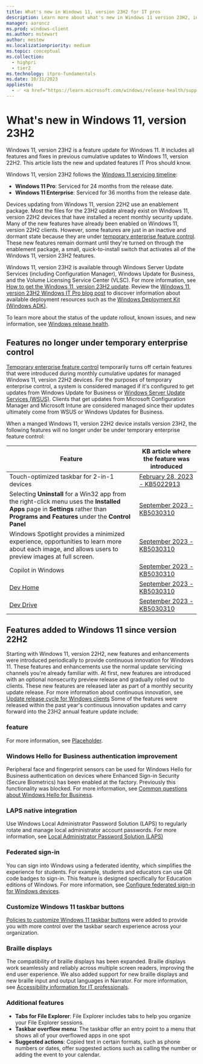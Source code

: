 ```yaml
---
title: What's new in Windows 11, version 23H2 for IT pros
description: Learn more about what's new in Windows 11 version 23H2, including servicing updates, Windows Subsystem for Linux, the latest CSPs, and more.
manager: aaroncz
ms.prod: windows-client
ms.author: mstewart
author: mestew
ms.localizationpriority: medium
ms.topic: conceptual
ms.collection:
  - highpri
  - tier2
ms.technology: itpro-fundamentals
ms.date: 10/31/2023
appliesto:
  - ✅ <a href="https://learn.microsoft.com/windows/release-health/supported-versions-windows-client" target="_blank">Windows 11, version 23H2</a>
---
```


# What's new in Windows 11, version 23H2
<!--6681501-->
Windows 11, version 23H2 is a feature update for Windows 11. It includes all features and fixes in previous cumulative updates to Windows 11, version 22H2. This article lists the new and updated features IT Pros should know.

Windows 11, version 23H2 follows the [Windows 11 servicing timeline](/lifecycle/faq/windows#windows-11):

- **Windows 11 Pro**: Serviced for 24 months from the release date.
- **Windows 11 Enterprise**: Serviced for 36 months from the release date.

Devices updating from Windows 11, version 22H2 use an enablement package. Most the files for the 23H2 update already exist on Windows 11, version 22H2 devices that have installed a recent monthly security update. Many of the new features have already been enabled on Windows 11, version 22H2 clients. However, some features are just in an inactive and dormant state because they are under [temporary enterprise feature control](temporary-enterprise-feature-control.md). These new features remain dormant until they're turned on through the enablement package, a small, quick-to-install switch that activates all of the Windows 11, version 23H2 features.

Windows 11, version 23H2 is available through Windows Server Update Services (including Configuration Manager), Windows Update for Business, and the Volume Licensing Service Center (VLSC). For more information, see [How to get the Windows 11, version 23H2 update](https://aka.ms/W11/how-to-get-23H2). Review the [Windows 11, version 23H2 Windows IT Pro blog post](https://aka.ms/new-in-23H2) to discover information about available deployment resources such as the [Windows Deployment Kit (Windows ADK)](/windows-hardware/get-started/adk-install).


To learn more about the status of the update rollout, known issues, and new information, see [Windows release health](/windows/release-health/).

## Features no longer under temporary enterprise control

[Temporary enterprise feature control](temporary-enterprise-feature-control.md) temporarily turns off certain features that were introduced during monthly cumulative updates for managed Windows 11, version 22H2 devices. For the purposes of temporary enterprise control, a system is considered managed if it's configured to get updates from Windows Update for Business or [Windows Server Update Services (WSUS)](/windows-server/administration/windows-server-update-services/get-started/windows-server-update-services-wsus). Clients that get updates from Microsoft Configuration Manager and Microsoft Intune are considered managed since their updates ultimately come from WSUS or Windows Updates for Business.

When a manged Windows 11, version 22H2 device installs version 23H2, the following features will no longer under be under temporary enterprise feature control:

| Feature | KB article where the feature was introduced | 
|---|---|
| Touch-optimized taskbar for 2-in-1 devices <!--8092554, WIP.25197--> | [February 28, 2023 - KB5022913](https://support.microsoft.com/kb/5022913)  | 
| Selecting **Uninstall** for a Win32 app from the right-click menu uses the **Installed Apps** page in **Settings** rather than **Programs and Features** under the **Control Panel** <!--8092554, WIP.25300-->| [September 2023 - KB5030310](https://support.microsoft.com/kb/5030310)  | 
| Windows Spotlight provides a minimized experience, opportunities to learn more about each image, and allows users to preview images at full screen.<!--8092554, WIP.23511 & WIP.25281, AllowWindowsSpotlight-->| [September 2023 - KB5030310](https://support.microsoft.com/kb/5030310)  |
| Copilot in Windows <!--8092554, WIP.23493 -->| [September 2023 - KB5030310](https://support.microsoft.com/kb/5030310)  |
| [Dev Home](/windows/dev-home/) <!--8092554, WIP.23506-->| [September 2023 - KB5030310](https://support.microsoft.com/kb/5030310)  |
| [Dev Drive](/windows/dev-drive/) <!--8092554, WIP.23466-->| [September 2023 - KB5030310](https://support.microsoft.com/kb/5030310)  | 

## Features added to Windows 11 since version 22H2

Starting with Windows 11, version 22H2, new features and enhancements were introduced periodically to provide continuous innovation for Windows 11. These features and enhancements use the normal update servicing channels you're already familiar with. At first, new features are introduced with an optional nonsecurity preview release and gradually rolled out to clients. These new features are released later as part of a monthly security update release. For more information about continuous innovation, see [Update release cycle for Windows clients](/windows/deployment/update/release-cycle#continuous-innovation-for-windows-11) Some of the features were released within the past year's continuous innovation updates and carry forward into the 23H2 annual feature update include:


### feature
<!--    -->
For more information, see [Placeholder](placeholder.md).

### Windows Hello for Business authentication improvement
<!--7771685-->
Peripheral face and fingerprint sensors can be used for Windows Hello for Business authentication on devices where Enhanced Sign-in Security (Secure Biometrics) has been enabled at the factory. Previously this functionality was blocked. For more information, see [Common questions about Windows Hello for Business](/windows/security/identity-protection/hello-for-business/hello-faq).

### LAPS native integration
<!--6399966-->
Use Windows Local Administrator Password Solution (LAPS) to regularly rotate and manage local administrator account passwords. For more information, see [Local Administrator Password Solution (LAPS)](/windows-server/identity/laps/laps-overview)

### Federated sign-in
<!--7593916-->
You can sign into Windows using a federated identity, which simplifies the experience for students. For example, students and educators can use QR code badges to sign-in. This feature is designed specifically for Education editions of Windows. For more information, see [Configure federated sign-in for Windows devices](/education/windows/federated-sign-in).

### Customize Windows 11 taskbar buttons
<!--07525381-->
[Policies to customize Windows 11 taskbar buttons](/windows/configuration/supported-csp-taskbar-windows#csp-policies-to-customize-windows-11-taskbar-buttons) were added to provide you with more control over the taskbar search experience across your organization.


### Braille displays
<!--7579823-->
The compatibility of braille displays has been expanded. Braille displays work seamlessly and reliably across multiple screen readers, improving the end user experience. We also added support for new braille displays and new braille input and output languages in Narrator. For more information, see [Accessibility information for IT professionals](/windows/configuration/windows-accessibility-for-ITPros).


### Additional features
<!--kb5019509-->

- **Tabs for File Explorer**: File Explorer includes tabs to help you organize your File Explorer sessions. 
- **Taskbar overflow menu**: The taskbar offer an entry point to a menu that shows all of your overflowed apps in one spot
- **Suggested actions**: Copied text in certain formats, such as phone numbers or dates, offer suggested actions such as calling the number or adding the event to your calendar.


